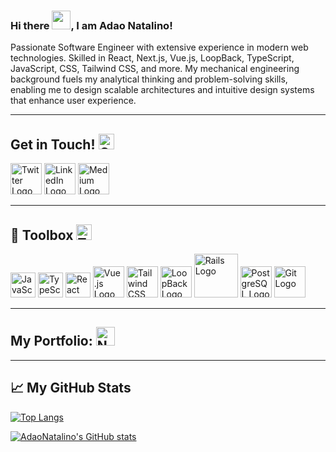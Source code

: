 ### Hi there <img src="https://raw.githubusercontent.com/MartinHeinz/MartinHeinz/master/wave.gif" width="30px">, I am Adao Natalino!

Passionate Software Engineer with extensive experience in modern web technologies. Skilled in React, Next.js, Vue.js, LoopBack, TypeScript, JavaScript, CSS, Tailwind CSS, and more. My mechanical engineering background fuels my analytical thinking and problem-solving skills, enabling me to design scalable architectures and intuitive design systems that enhance user experience.

---

## Get in Touch! <img src="https://cdn.worldvectorlogo.com/logos/contacts-ios.svg" alt="Contact Logo" width="25" height="25"/>  

<a href="https://twitter.com/AdaoNatalino"><img src="https://cdn.worldvectorlogo.com/logos/twitter-4.svg" alt="Twitter Logo" width="50" height="50"/></a>
<a href="https://www.linkedin.com/in/adao-natalino/"><img src="https://cdn.worldvectorlogo.com/logos/linkedin-icon.svg" alt="LinkedIn Logo" width="50" height="50"/></a>
<a href="https://medium.com/@adaonatalino"><img src="https://cdn.worldvectorlogo.com/logos/monogram-medium.svg" alt="Medium Logo" width="50" height="50"/></a>

---

## 🧰 Toolbox <img src="https://cdn.worldvectorlogo.com/logos/google-webmaster-tools.svg" alt="Toolbox Logo" width="25" height="25"/>  

<p>
  <img src="https://cdn.worldvectorlogo.com/logos/logo-javascript.svg" alt="JavaScript Logo" width="40" height="40"/> 
  <img src="https://cdn.worldvectorlogo.com/logos/typescript.svg" alt="TypeScript Logo" width="40" height="40"/>
  <img src="https://cdn.worldvectorlogo.com/logos/react-2.svg" alt="React Logo" width="40" height="40"/>
  <img src="https://cdn.worldvectorlogo.com/logos/vue-js-1.svg" alt="Vue.js Logo" width="50" height="50"/>
  <img src="https://cdn.worldvectorlogo.com/logos/tailwind-css-2.svg" alt="Tailwind CSS Logo" width="50" height="50"/>
  <img src="https://cdn.worldvectorlogo.com/logos/loopback.svg" alt="LoopBack Logo" width="50" height="50"/>
  <img src="https://cdn.worldvectorlogo.com/logos/ruby-on-rails.svg" alt="Rails Logo" width="70" height="70"/>
  <img src="https://cdn.worldvectorlogo.com/logos/postgresql.svg" alt="PostgreSQL Logo" width="50" height="50"/>
  <img src="https://cdn.worldvectorlogo.com/logos/git-icon.svg" alt="Git Logo" width="50" height="50"/>
</p>

---

## My Portfolio: <a href="https://adaonatalino.netlify.app/"><img src="https://cdn.worldvectorlogo.com/logos/netlify.svg" alt="Netlify Logo" width="30" height="30"/></a>

---

## 📈 My GitHub Stats

[![Top Langs](https://github-readme-stats.vercel.app/api/top-langs/?username=AdaoNatalino&hide=java&theme=onedark)](https://github.com/AdaoNatalino/github-readme-stats)

[![AdaoNatalino's GitHub stats](https://github-readme-stats.vercel.app/api?username=AdaoNatalino&theme=onedark)](https://github.com/anuraghazra/github-readme-stats)
